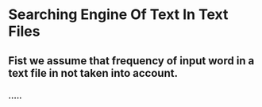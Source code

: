 # Searching Engine Of Text In Text Files
## Fist we assume that frequency of input word in a text file in not taken into account. 
### .....
